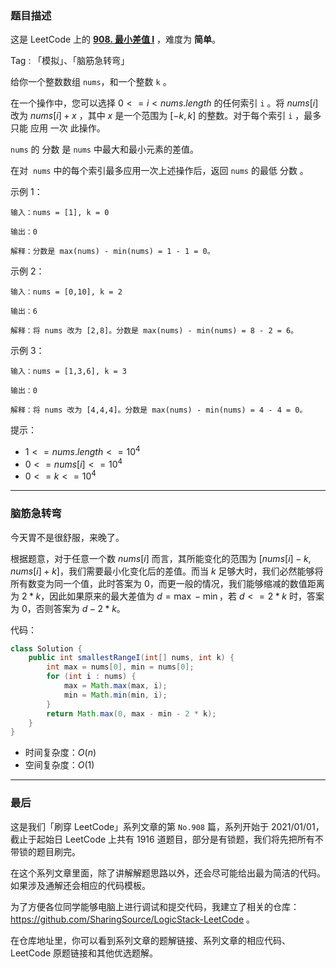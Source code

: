 ### 题目描述

这是 LeetCode 上的 **[908. 最小差值 I](https://leetcode.cn/problems/smallest-range-i/solution/by-ac_oier-7fh0/)** ，难度为 **简单**。

Tag : 「模拟」、「脑筋急转弯」



给你一个整数数组 `nums`，和一个整数 `k` 。

在一个操作中，您可以选择 $0 <= i < nums.length$ 的任何索引 `i` 。将 $nums[i]$ 改为 $nums[i] + x$ ，其中 $x$ 是一个范围为 $[-k, k]$ 的整数。对于每个索引 `i` ，最多 只能 应用 一次 此操作。

`nums` 的 分数 是 `nums` 中最大和最小元素的差值。 

在对  `nums` 中的每个索引最多应用一次上述操作后，返回 `nums` 的最低 分数 。

示例 1：
```
输入：nums = [1], k = 0

输出：0

解释：分数是 max(nums) - min(nums) = 1 - 1 = 0。
```
示例 2：
```
输入：nums = [0,10], k = 2

输出：6

解释：将 nums 改为 [2,8]。分数是 max(nums) - min(nums) = 8 - 2 = 6。
```
示例 3：
```
输入：nums = [1,3,6], k = 3

输出：0

解释：将 nums 改为 [4,4,4]。分数是 max(nums) - min(nums) = 4 - 4 = 0。
```

提示：
* $1 <= nums.length <= 10^4$
* $0 <= nums[i] <= 10^4$
* $0 <= k <= 10^4$

---

### 脑筋急转弯

今天胃不是很舒服，来晚了。

根据题意，对于任意一个数 $nums[i]$ 而言，其所能变化的范围为 $[nums[i] - k, nums[i] + k]$，我们需要最小化变化后的差值。而当 $k$ 足够大时，我们必然能够将所有数变为同一个值，此时答案为 $0$，而更一般的情况，我们能够缩减的数值距离为 $2 * k$，因此如果原来的最大差值为 $d = \max - \min$，若 $d <= 2 * k$ 时，答案为 $0$，否则答案为 $d - 2 * k$。

代码：
```Java
class Solution {
    public int smallestRangeI(int[] nums, int k) {
        int max = nums[0], min = nums[0];
        for (int i : nums) {
            max = Math.max(max, i);
            min = Math.min(min, i);
        }
        return Math.max(0, max - min - 2 * k);
    }
}
```
* 时间复杂度：$O(n)$
* 空间复杂度：$O(1)$

---

### 最后

这是我们「刷穿 LeetCode」系列文章的第 `No.908` 篇，系列开始于 2021/01/01，截止于起始日 LeetCode 上共有 1916 道题目，部分是有锁题，我们将先把所有不带锁的题目刷完。

在这个系列文章里面，除了讲解解题思路以外，还会尽可能给出最为简洁的代码。如果涉及通解还会相应的代码模板。

为了方便各位同学能够电脑上进行调试和提交代码，我建立了相关的仓库：https://github.com/SharingSource/LogicStack-LeetCode 。

在仓库地址里，你可以看到系列文章的题解链接、系列文章的相应代码、LeetCode 原题链接和其他优选题解。

